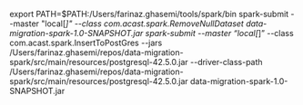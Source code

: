 export PATH=$PATH:/Users/farinaz.ghasemi/tools/spark/bin
spark-submit --master "local[*]" --class com.acast.spark.RemoveNullDataset data-migration-spark-1.0-SNAPSHOT.jar
spark-submit --master “local[*]” --class com.acast.spark.InsertToPostGres --jars /Users/farinaz.ghasemi/repos/data-migration-spark/src/main/resources/postgresql-42.5.0.jar --driver-class-path  /Users/farinaz.ghasemi/repos/data-migration-spark/src/main/resources/postgresql-42.5.0.jar  data-migration-spark-1.0-SNAPSHOT.jar